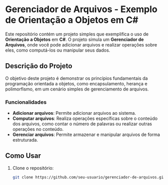 # Gerenciador de Arquivos - Exemplo de Orientação a Objetos em C#

Este repositório contém um projeto simples que exemplifica o uso de **Orientação a Objetos** em **C#**. O projeto simula um **Gerenciador de Arquivos**, onde você pode adicionar arquivos e realizar operações sobre eles, como computá-los ou manipular seus dados.

## Descrição do Projeto

O objetivo deste projeto é demonstrar os princípios fundamentais da programação orientada a objetos, como encapsulamento, herança e polimorfismo, em um cenário simples de gerenciamento de arquivos.

### Funcionalidades

- **Adicionar arquivos**: Permite adicionar arquivos ao sistema.
- **Computar arquivos**: Realiza operações específicas sobre o conteúdo dos arquivos, como contar o número de palavras ou realizar outras operações no conteúdo.
- **Gerenciar arquivos**: Permite armazenar e manipular arquivos de forma estruturada.

## Como Usar

1. Clone o repositório:

   ```bash
   git clone https://github.com/seu-usuario/gerenciador-de-arquivos.git

